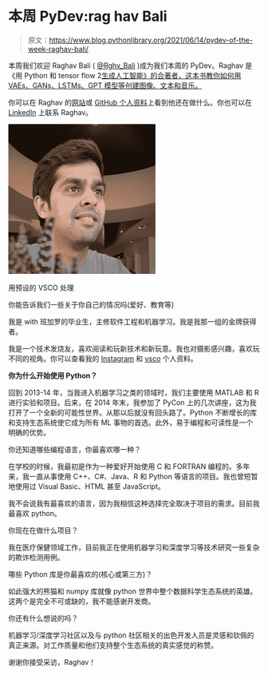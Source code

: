 # 本周 PyDev:rag hav Bali

> 原文：<https://www.blog.pythonlibrary.org/2021/06/14/pydev-of-the-week-raghav-bali/>

本周我们欢迎 Raghav Bali ( [@Rghv_Bali](https://twitter.com/Rghv_Bali) )成为我们本周的 PyDev。Raghav 是《用 Python 和 tensor flow 2[生成人工智能》的合著者，这本书教你如何用 VAEs、GANs、LSTMs、GPT 模型等创建图像、文本和音乐。](https://amzn.to/3wLQvZ8)

你可以在 Raghav 的[网站](https://raghavbali.github.io/)或 [GitHub 个人资料](https://github.com/raghavbali)上看到他还在做什么。你也可以在 [LinkedIn](https://www.linkedin.com/in/baliraghav/) 上联系 Raghav。

![ Raghav Bali](img/2c07d9905044a7c94daa90386974d14c.png)

用预设的 VSCO 处理

你能告诉我们一些关于你自己的情况吗(爱好、教育等)

我是 with 班加罗的毕业生，主修软件工程和机器学习。我是我那一组的金牌获得者。

我是一个技术发烧友，喜欢阅读和玩新技术和新玩意。我也对摄影感兴趣，喜欢玩不同的视角。你可以查看我的 [Instagram](https://www.instagram.com/raghavbali/) 和 [vsco](https://vsco.co/raghavbali/gallery) 个人资料。

**你为什么开始使用 Python？**

回到 2013-14 年，当我进入机器学习之类的领域时，我们主要使用 MATLAB 和 R 进行实验和项目。后来，在 2014 年末，我参加了 PyCon 上的几次讲座，这为我打开了一个全新的可能性世界。从那以后就没有回头路了。Python 不断增长的库和支持生态系统使它成为所有 ML 事物的首选。此外，易于编程和可读性是一个明确的优势。

你还知道哪些编程语言，你最喜欢哪一种？

在学校的时候，我最初是作为一种爱好开始使用 C 和 FORTRAN 编程的。多年来，我一直从事使用 C++、C#、Java、R 和 Python 等语言的项目。我也曾短暂地使用过 Visual Basic、HTML 甚至 JavaScript。

我不会说我有最喜欢的语言，因为我相信这种选择完全取决于项目的需求。目前我最喜欢 python。

你现在在做什么项目？

我在医疗保健领域工作，目前我正在使用机器学习和深度学习等技术研究一些复杂的欺诈检测用例。

哪些 Python 库是你最喜欢的(核心或第三方)？

如此强大的熊猫和 numpy 库就像 python 世界中整个数据科学生态系统的英雄。这两个是完全不可或缺的，我不能感谢开发商。

你还有什么想说的吗？

机器学习/深度学习社区以及与 python 社区相关的出色开发人员是灵感和钦佩的真正来源。对工作质量和他们支持整个生态系统的真实感觉的称赞。

谢谢你接受采访，Raghav！